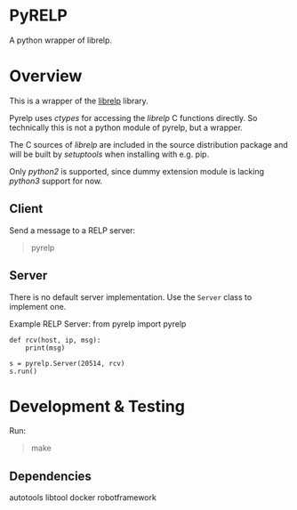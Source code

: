 PyRELP
===

A python wrapper of librelp.

Overview
===

This is a wrapper of the [librelp](http://www.librelp.com/) library.

Pyrelp uses *ctypes* for accessing the *librelp* C functions directly. So
technically this is not a python module of pyrelp, but a wrapper.

The C sources of *librelp* are included in the source distribution package and
will be built by *setuptools* when installing with e.g. pip.

Only *python2* is supported, since dummy extension module is lacking *python3*
support for now.


Client
---

Send a message to a RELP server:
> pyrelp <ip> <port> <msg>



Server
---

There is no default server implementation. Use the `Server` class to implement
one.

Example RELP Server:
    from pyrelp import pyrelp

    def rcv(host, ip, msg):
        print(msg)

    s = pyrelp.Server(20514, rcv)
    s.run()


Development & Testing
===

Run:
> make


Dependencies
---

autotools
libtool
docker
robotframework

